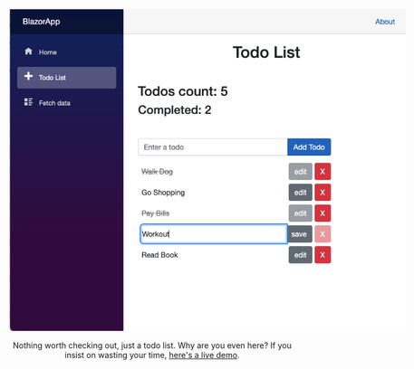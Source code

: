 <div style="text-align: center; width: 100%;">
    <div style='margin: 0 auto; width: 700px'  >
        <img src="https://raw.githubusercontent.com/gregoriB/todo-list-dotnet-blazor/master/Shared/screenshot.png" alt="todo list"/>
    </div>

Nothing worth checking out, just a todo list.  Why are you even here?  If you insist on wasting your time, [here's a live demo](http://18.118.16.192/todolist).

</div>

